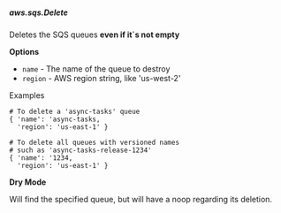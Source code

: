 ##### aws.sqs.Delete

Deletes the SQS queues **even if it`s not empty**

**Options**

  * `name` - The name of the queue to destroy
  * `region` - AWS region string, like 'us-west-2'

Examples

    # To delete a 'async-tasks' queue
    { 'name': 'async-tasks,
      'region': 'us-east-1' }

    # To delete all queues with versioned names
    # such as 'async-tasks-release-1234'
    { 'name': '1234,
      'region': 'us-east-1' }

**Dry Mode**

Will find the specified queue, but will have a noop regarding its deletion.
